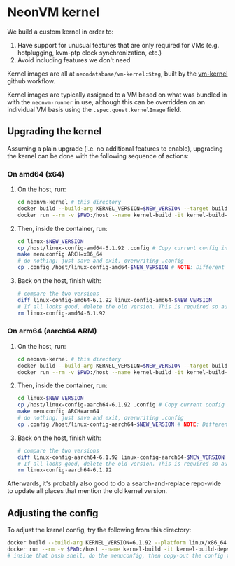 # NeonVM kernel

We build a custom kernel in order to:

1. Have support for unusual features that are only required for VMs (e.g. hotplugging, kvm-ptp clock
   synchronization, etc.)
2. Avoid including features we don't need

Kernel images are all at `neondatabase/vm-kernel:$tag`, built by the
[vm-kernel](../.github/workflows/vm-kernel.yaml) github workflow.

Kernel images are typically assigned to a VM based on what was bundled in with the `neonvm-runner`
in use, although this can be overridden on an individual VM basis using the
`.spec.guest.kernelImage` field.

## Upgrading the kernel

Assuming a plain upgrade (i.e. no additional features to enable), upgrading the kernel can be done
with the following sequence of actions:

### On amd64 (x64)

1. On the host, run:
   ```sh
   cd neonvm-kernel # this directory
   docker build --build-arg KERNEL_VERSION=$NEW_VERSION --target build-deps -t kernel-build-deps -f Dockerfile.kernel-builder .
   docker run --rm -v $PWD:/host --name kernel-build -it kernel-build-deps bash
   ```
2. Then, inside the container, run:
   ```sh
   cd linux-$NEW_VERSION
   cp /host/linux-config-amd64-6.1.92 .config # Copy current config in
   make menuconfig ARCH=x86_64
   # do nothing; just save and exit, overwriting .config
   cp .config /host/linux-config-amd64-$NEW_VERSION # NOTE: Different from existing!
   ```
3. Back on the host, finish with:
   ```sh
   # compare the two versions
   diff linux-config-amd64-6.1.92 linux-config-amd64-$NEW_VERSION
   # If all looks good, delete the old version. This is required so auto-selection works.
   rm linux-config-amd64-6.1.92
   ```

### On arm64 (aarch64 ARM)

1. On the host, run:
   ```sh
   cd neonvm-kernel # this directory
   docker build --build-arg KERNEL_VERSION=$NEW_VERSION --target build-deps -t kernel-build-deps -f Dockerfile.kernel-builder .
   docker run --rm -v $PWD:/host --name kernel-build -it kernel-build-deps bash
   ```
2. Then, inside the container, run:
   ```sh
   cd linux-$NEW_VERSION
   cp /host/linux-config-aarch64-6.1.92 .config # Copy current config in
   make menuconfig ARCH=arm64
   # do nothing; just save and exit, overwriting .config
   cp .config /host/linux-config-aarch64-$NEW_VERSION # NOTE: Different from existing!
   ```
3. Back on the host, finish with:
   ```sh
   # compare the two versions
   diff linux-config-aarch64-6.1.92 linux-config-aarch64-$NEW_VERSION
   # If all looks good, delete the old version. This is required so auto-selection works.
   rm linux-config-aarch64-6.1.92
   ```

Afterwards, it's probably also good to do a search-and-replace repo-wide to update all places that
mention the old kernel version.

## Adjusting the config

To adjust the kernel config, try the following from this directory:

```sh
docker build --build-arg KERNEL_VERSION=6.1.92 --platform linux/x86_64 --target build-deps -t kernel-build-deps -f Dockerfile.kernel-builder .
docker run --rm -v $PWD:/host --name kernel-build -it kernel-build-deps bash
# inside that bash shell, do the menuconfig, then copy-out the config to /host
```
